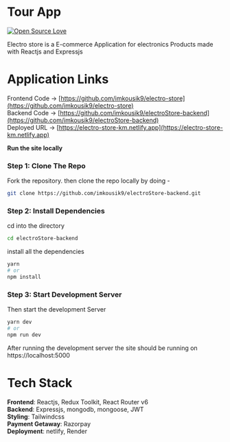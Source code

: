 # Tour App

[![Open Source Love](https://badges.frapsoft.com/os/v2/open-source.svg?v=103)](https://github.com/imkousik9)

Electro store is a E-commerce Application for electronics Products made with Reactjs and Expressjs

# Application Links

Frontend Code -> [https://github.com/imkousik9/electro-store](https://github.com/imkousik9/electro-store)
<br>
Backend Code -> [https://github.com/imkousik9/electroStore-backend](https://github.com/imkousik9/electroStore-backend)
<br>
Deployed URL -> [https://electro-store-km.netlify.app](https://electro-store-km.netlify.app)
<br>

**Run the site locally**

### Step 1: Clone The Repo

Fork the repository. then clone the repo locally by doing -

```bash
git clone https://github.com/imkousik9/electroStore-backend.git
```

### Step 2: Install Dependencies

cd into the directory

```bash
cd electroStore-backend
```

install all the dependencies

```bash
yarn
# or
npm install
```

### Step 3: Start Development Server

Then start the development Server

```bash
yarn dev
# or
npm run dev
```

After running the development server the site should be running on https://localhost:5000

# Tech Stack

<b>Frontend</b>: Reactjs, Redux Toolkit, React Router v6
<br>
<b>Backend</b>: Expressjs, mongodb, mongoose, JWT
<br>
<b>Styling</b>: Tailwindcss
<br>
<b>Payment Getaway</b>: Razorpay
<br>
<b>Deployment</b>: netlify, Render
